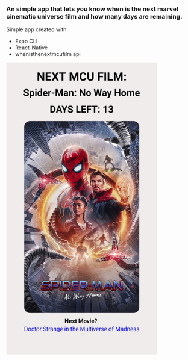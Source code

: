 <h3>An simple app that lets you know when is the next marvel cinematic universe film and how many days are remaining.</h3>
<p>Simple app created with:</p>
<ul>
    <li>Expo CLI</li>
    <li>React-Native</li>
    <li>whenisthenextmcufilm api</li>
</ul>
    <img src="/images/preview.jpg" alt="drawing" width="400"/>

